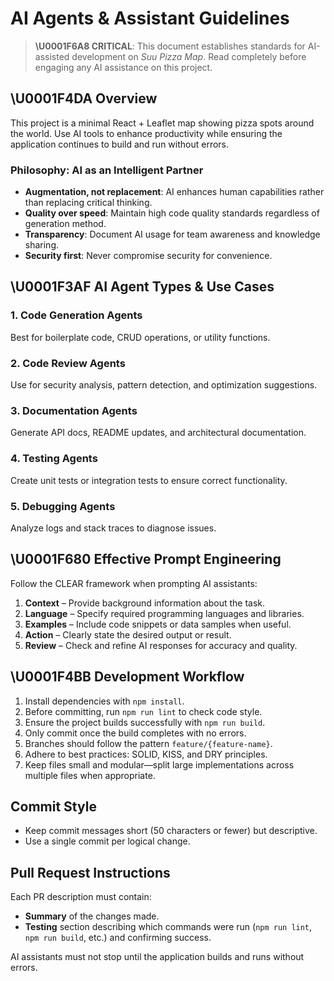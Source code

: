 # AI Agents & Assistant Guidelines

> **\U0001F6A8 CRITICAL**: This document establishes standards for AI-assisted development on *Suu Pizza Map*. Read completely before engaging any AI assistance on this project.

## \U0001F4DA Overview

This project is a minimal React + Leaflet map showing pizza spots around the world. Use AI tools to enhance productivity while ensuring the application continues to build and run without errors.

### Philosophy: AI as an Intelligent Partner

- **Augmentation, not replacement**: AI enhances human capabilities rather than replacing critical thinking.
- **Quality over speed**: Maintain high code quality standards regardless of generation method.
- **Transparency**: Document AI usage for team awareness and knowledge sharing.
- **Security first**: Never compromise security for convenience.

## \U0001F3AF AI Agent Types & Use Cases

### 1. Code Generation Agents
Best for boilerplate code, CRUD operations, or utility functions.

### 2. Code Review Agents
Use for security analysis, pattern detection, and optimization suggestions.

### 3. Documentation Agents
Generate API docs, README updates, and architectural documentation.

### 4. Testing Agents
Create unit tests or integration tests to ensure correct functionality.

### 5. Debugging Agents
Analyze logs and stack traces to diagnose issues.

## \U0001F680 Effective Prompt Engineering

Follow the CLEAR framework when prompting AI assistants:

1. **Context** – Provide background information about the task.
2. **Language** – Specify required programming languages and libraries.
3. **Examples** – Include code snippets or data samples when useful.
4. **Action** – Clearly state the desired output or result.
5. **Review** – Check and refine AI responses for accuracy and quality.

## \U0001F4BB Development Workflow

1. Install dependencies with `npm install`.
2. Before committing, run `npm run lint` to check code style.
3. Ensure the project builds successfully with `npm run build`.
4. Only commit once the build completes with no errors.
5. Branches should follow the pattern `feature/{feature-name}`.
6. Adhere to best practices: SOLID, KISS, and DRY principles.
7. Keep files small and modular—split large implementations across
   multiple files when appropriate.

## Commit Style

- Keep commit messages short (50 characters or fewer) but descriptive.
- Use a single commit per logical change.

## Pull Request Instructions

Each PR description must contain:

- **Summary** of the changes made.
- **Testing** section describing which commands were run (`npm run lint`, `npm run build`, etc.) and confirming success.

AI assistants must not stop until the application builds and runs without errors.
